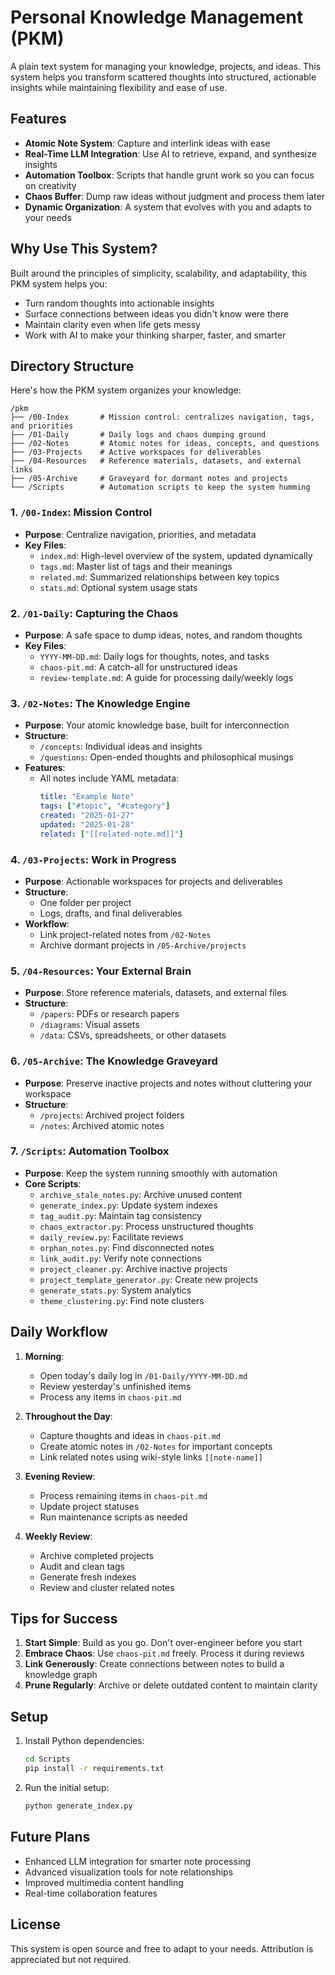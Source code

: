# Personal Knowledge Management (PKM)

A plain text system for managing your knowledge, projects, and ideas. This system helps you transform scattered thoughts into structured, actionable insights while maintaining flexibility and ease of use.

## Features
- **Atomic Note System**: Capture and interlink ideas with ease
- **Real-Time LLM Integration**: Use AI to retrieve, expand, and synthesize insights
- **Automation Toolbox**: Scripts that handle grunt work so you can focus on creativity
- **Chaos Buffer**: Dump raw ideas without judgment and process them later
- **Dynamic Organization**: A system that evolves with you and adapts to your needs

## Why Use This System?
Built around the principles of simplicity, scalability, and adaptability, this PKM system helps you:
- Turn random thoughts into actionable insights
- Surface connections between ideas you didn't know were there
- Maintain clarity even when life gets messy
- Work with AI to make your thinking sharper, faster, and smarter

## Directory Structure

Here's how the PKM system organizes your knowledge:

```plaintext
/pkm
├── /00-Index       # Mission control: centralizes navigation, tags, and priorities
├── /01-Daily       # Daily logs and chaos dumping ground
├── /02-Notes       # Atomic notes for ideas, concepts, and questions
├── /03-Projects    # Active workspaces for deliverables
├── /04-Resources   # Reference materials, datasets, and external links
├── /05-Archive     # Graveyard for dormant notes and projects
└── /Scripts        # Automation scripts to keep the system humming
```

### 1. `/00-Index`: Mission Control
- **Purpose**: Centralize navigation, priorities, and metadata
- **Key Files**:
  - `index.md`: High-level overview of the system, updated dynamically
  - `tags.md`: Master list of tags and their meanings
  - `related.md`: Summarized relationships between key topics
  - `stats.md`: Optional system usage stats

### 2. `/01-Daily`: Capturing the Chaos
- **Purpose**: A safe space to dump ideas, notes, and random thoughts
- **Key Files**:
  - `YYYY-MM-DD.md`: Daily logs for thoughts, notes, and tasks
  - `chaos-pit.md`: A catch-all for unstructured ideas
  - `review-template.md`: A guide for processing daily/weekly logs

### 3. `/02-Notes`: The Knowledge Engine
- **Purpose**: Your atomic knowledge base, built for interconnection
- **Structure**:
  - `/concepts`: Individual ideas and insights
  - `/questions`: Open-ended thoughts and philosophical musings
- **Features**:
  - All notes include YAML metadata:
    ```yaml
    title: "Example Note"
    tags: ["#topic", "#category"]
    created: "2025-01-27"
    updated: "2025-01-28"
    related: ["[[related-note.md]]"]
    ```

### 4. `/03-Projects`: Work in Progress
- **Purpose**: Actionable workspaces for projects and deliverables
- **Structure**:
  - One folder per project
  - Logs, drafts, and final deliverables
- **Workflow**:
  - Link project-related notes from `/02-Notes`
  - Archive dormant projects in `/05-Archive/projects`

### 5. `/04-Resources`: Your External Brain
- **Purpose**: Store reference materials, datasets, and external files
- **Structure**:
  - `/papers`: PDFs or research papers
  - `/diagrams`: Visual assets
  - `/data`: CSVs, spreadsheets, or other datasets

### 6. `/05-Archive`: The Knowledge Graveyard
- **Purpose**: Preserve inactive projects and notes without cluttering your workspace
- **Structure**:
  - `/projects`: Archived project folders
  - `/notes`: Archived atomic notes

### 7. `/Scripts`: Automation Toolbox
- **Purpose**: Keep the system running smoothly with automation
- **Core Scripts**:
  - `archive_stale_notes.py`: Archive unused content
  - `generate_index.py`: Update system indexes
  - `tag_audit.py`: Maintain tag consistency
  - `chaos_extractor.py`: Process unstructured thoughts
  - `daily_review.py`: Facilitate reviews
  - `orphan_notes.py`: Find disconnected notes
  - `link_audit.py`: Verify note connections
  - `project_cleaner.py`: Archive inactive projects
  - `project_template_generator.py`: Create new projects
  - `generate_stats.py`: System analytics
  - `theme_clustering.py`: Find note clusters

## Daily Workflow

1. **Morning**:
   - Open today's daily log in `/01-Daily/YYYY-MM-DD.md`
   - Review yesterday's unfinished items
   - Process any items in `chaos-pit.md`

2. **Throughout the Day**:
   - Capture thoughts and ideas in `chaos-pit.md`
   - Create atomic notes in `/02-Notes` for important concepts
   - Link related notes using wiki-style links `[[note-name]]`

3. **Evening Review**:
   - Process remaining items in `chaos-pit.md`
   - Update project statuses
   - Run maintenance scripts as needed

4. **Weekly Review**:
   - Archive completed projects
   - Audit and clean tags
   - Generate fresh indexes
   - Review and cluster related notes

## Tips for Success
1. **Start Simple**: Build as you go. Don't over-engineer before you start
2. **Embrace Chaos**: Use `chaos-pit.md` freely. Process it during reviews
3. **Link Generously**: Create connections between notes to build a knowledge graph
4. **Prune Regularly**: Archive or delete outdated content to maintain clarity

## Setup
1. Install Python dependencies:
   ```bash
   cd Scripts
   pip install -r requirements.txt
   ```

2. Run the initial setup:
   ```bash
   python generate_index.py
   ```

## Future Plans
- Enhanced LLM integration for smarter note processing
- Advanced visualization tools for note relationships
- Improved multimedia content handling
- Real-time collaboration features

## License
This system is open source and free to adapt to your needs. Attribution is appreciated but not required.
